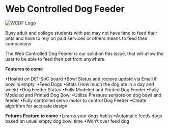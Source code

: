 # Web Controlled Dog Feeder
![WCDF Logo](HTML/Images/logo.jpg)

Busy adult and college students with pet may not have time to feed their pets
and have to rely on paid services or others means to feed their companions

The Web Controlled Dog Feeder is our solution this issue, that will allow the user
to be able to feed their pet from anywhere.

**Features to come**

•Hosted on DE1-SoC board
•Bowl Status and recieve update via Email if bowl is empty.
•Feed Dogo
•Stats (How much the dog ate in a day and week)
•Dog Feeder Status
•Fully Modeled and Printed Dog Feeder
•Fully Modeled and Printed Dog Bowl
•Utilize Pressure sensors on dog bowl and feeder
•Fully controlled servo motor to control Dog Feeder
•Create algorithm for accurate design

**Futures Feature to come**
•Learns your dogs habits
•Automatic feeds dogs based on usual empty dog bowl time
•Won’t over feed dog
